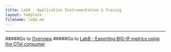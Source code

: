 ```yaml
---
title: LabA - Application Instrumentation & Tracing
layout: template
filename: labA.md
--- 
```


---
#####Go to [Overview](readme.md) 
#####Go to [LabB - Exporting BIG-IP metrics using the OTel consumer](labA.md)